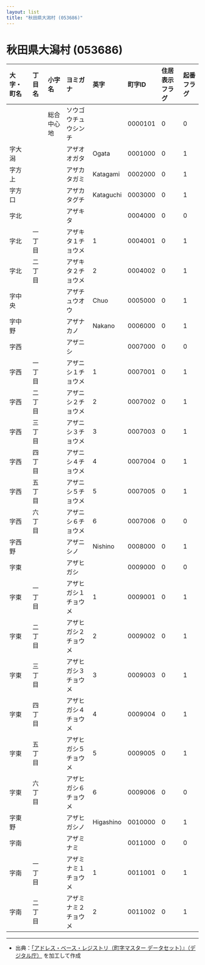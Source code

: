 ```yaml
---
layout: list
title: "秋田県大潟村 (053686)"
---
```


# 秋田県大潟村 (053686)

| 大字・町名 | 丁目名 | 小字名 | ヨミガナ | 英字 | 町字ID | 住居表示フラグ | 起番フラグ |
|:---|:---|:---|:---|:---|:---|:---|:---|
|  |  | 総合中心地 | ソウゴウチュウシンチ |  | 0000101 | 0 | 0 |
| 字大潟 |  |  | アザオオガタ | Ogata | 0001000 | 0 | 1 |
| 字方上 |  |  | アザカタガミ | Katagami | 0002000 | 0 | 1 |
| 字方口 |  |  | アザカタグチ | Kataguchi | 0003000 | 0 | 1 |
| 字北 |  |  | アザキタ |  | 0004000 | 0 | 0 |
| 字北 | 一丁目 |  | アザキタ１チョウメ | 1 | 0004001 | 0 | 1 |
| 字北 | 二丁目 |  | アザキタ２チョウメ | 2 | 0004002 | 0 | 1 |
| 字中央 |  |  | アザチュウオウ | Chuo | 0005000 | 0 | 1 |
| 字中野 |  |  | アザナカノ | Nakano | 0006000 | 0 | 1 |
| 字西 |  |  | アザニシ |  | 0007000 | 0 | 0 |
| 字西 | 一丁目 |  | アザニシ１チョウメ | 1 | 0007001 | 0 | 1 |
| 字西 | 二丁目 |  | アザニシ２チョウメ | 2 | 0007002 | 0 | 1 |
| 字西 | 三丁目 |  | アザニシ３チョウメ | 3 | 0007003 | 0 | 1 |
| 字西 | 四丁目 |  | アザニシ４チョウメ | 4 | 0007004 | 0 | 1 |
| 字西 | 五丁目 |  | アザニシ５チョウメ | 5 | 0007005 | 0 | 1 |
| 字西 | 六丁目 |  | アザニシ６チョウメ | 6 | 0007006 | 0 | 0 |
| 字西野 |  |  | アザニシノ | Nishino | 0008000 | 0 | 1 |
| 字東 |  |  | アザヒガシ |  | 0009000 | 0 | 0 |
| 字東 | 一丁目 |  | アザヒガシ１チョウメ | 1 | 0009001 | 0 | 1 |
| 字東 | 二丁目 |  | アザヒガシ２チョウメ | 2 | 0009002 | 0 | 1 |
| 字東 | 三丁目 |  | アザヒガシ３チョウメ | 3 | 0009003 | 0 | 1 |
| 字東 | 四丁目 |  | アザヒガシ４チョウメ | 4 | 0009004 | 0 | 1 |
| 字東 | 五丁目 |  | アザヒガシ５チョウメ | 5 | 0009005 | 0 | 1 |
| 字東 | 六丁目 |  | アザヒガシ６チョウメ | 6 | 0009006 | 0 | 0 |
| 字東野 |  |  | アザヒガシノ | Higashino | 0010000 | 0 | 1 |
| 字南 |  |  | アザミナミ |  | 0011000 | 0 | 0 |
| 字南 | 一丁目 |  | アザミナミ１チョウメ | 1 | 0011001 | 0 | 1 |
| 字南 | 二丁目 |  | アザミナミ２チョウメ | 2 | 0011002 | 0 | 1 |

---

- 出典：[「アドレス・ベース・レジストリ（町字マスター データセット）』（デジタル庁）](https://www.digital.go.jp/policies/base_registry_address/) を加工して作成